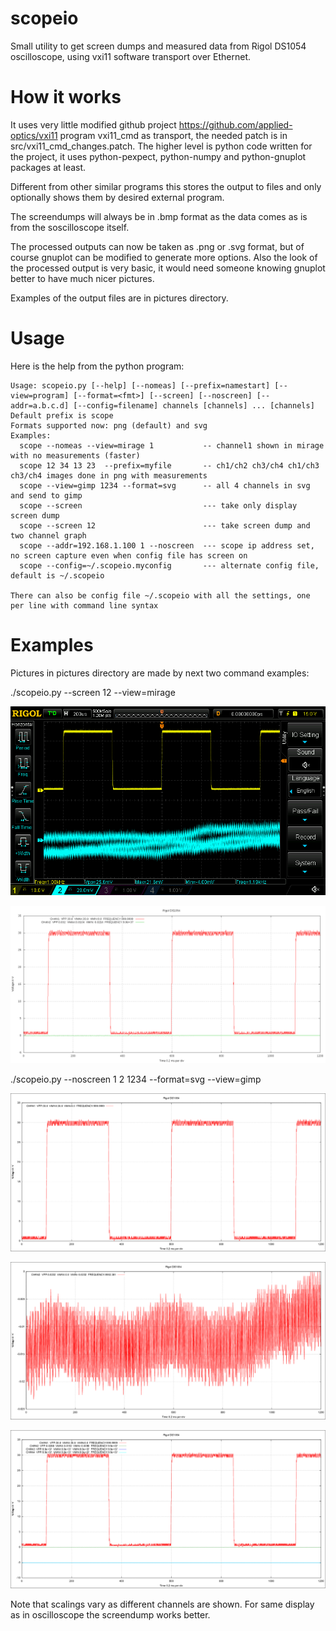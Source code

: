 # scopeio
Small utility to get screen dumps and measured data from Rigol DS1054 oscilloscope, using vxi11 software transport over Ethernet.

# How it works

It uses very little modified github project https://github.com/applied-optics/vxi11 program vxi11_cmd as transport, the needed patch is in src/vxi11_cmd_changes.patch. The higher level is python code written for the project, it uses python-pexpect, python-numpy and python-gnuplot packages at least.

Different from other similar programs this stores the output to files and only  optionally shows them by desired external program.

The screendumps will always be in .bmp format as the data comes as is from the soscilloscope itself.

The processed outputs can now be taken as .png or .svg format, but of course gnuplot can be modified to generate more options. Also the look of the processed output is very basic, it would need someone knowing gnuplot better to have much nicer pictures.

Examples of the output files are in pictures directory.

# Usage

Here is the help from the python program:

```
Usage: scopeio.py [--help] [--nomeas] [--prefix=namestart] [--view=program] [--format=<fmt>] [--screen] [--noscreen] [--addr=a.b.c.d] [--config=filename] channels [channels] ... [channels]
Default prefix is scope
Formats supported now: png (default) and svg
Examples:
  scope --nomeas --view=mirage 1           -- channel1 shown in mirage with no measurements (faster)
  scope 12 34 13 23  --prefix=myfile       -- ch1/ch2 ch3/ch4 ch1/ch3 ch3/ch4 images done in png with measurements
  scope --view=gimp 1234 --format=svg      -- all 4 channels in svg and send to gimp
  scope --screen                           --- take only display screen dump
  scope --screen 12                        --- take screen dump and two channel graph
  scope --addr=192.168.1.100 1 --noscreen  --- scope ip address set, no screen capture even when config file has screen on
  scope --config=~/.scopeio.myconfig       --- alternate config file, default is ~/.scopeio

There can also be config file ~/.scopeio with all the settings, one per line with command line syntax
```

# Examples

Pictures in pictures directory are made by next two command examples:

./scopeio.py --screen 12 --view=mirage

![Screendump converted ro png for viewing here](pictures/bmp/scope-screendump-10.06.2015-17.44.38.png)

![Measurement of two channels](pictures/png/scope-12-10.06.2015-17.45.09.png)

./scopeio.py --noscreen 1 2 1234 --format=svg --view=gimp

![Measurement of one channel](pictures/svg/scope-1-10.06.2015-17.45.52.svg.png)

![Measurement of one channel](pictures/svg/scope-2-10.06.2015-17.46.10.svg.png)

![Measurement of fuor channels](pictures/svg/scope-1234-10.06.2015-17.47.07.svg.png)

Note that scalings vary as different channels are shown. 
For same display as in oscilloscope the screendump works better.
